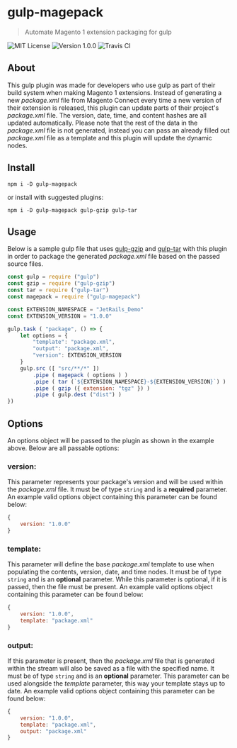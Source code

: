 # gulp-magepack
> Automate Magento 1 extension packaging for gulp

![MIT License](https://img.shields.io/badge/License-MIT-lightgrey.svg?style=for-the-badge)
![Version 1.0.0](https://img.shields.io/badge/Version-1.0.0-lightgrey.svg?style=for-the-badge)
![Travis CI](https://img.shields.io/travis/jetrails/gulp-magepack.svg?style=for-the-badge&colorB=9f9f9f)

## About

This gulp plugin was made for developers who use gulp as part of their build system when making Magento 1 extensions. Instead of generating a new _package.xml_ file from Magento Connect every time a new version of their extension is released, this plugin can update parts of their project's _package.xml_ file. The version, date, time, and content hashes are all updated automatically. Please note that the rest of the data in the _package.xml_ file is not generated, instead you can pass an already filled out _package.xml_ file as a template and this plugin will update the dynamic nodes.

## Install

```
npm i -D gulp-magepack
```

or install with suggested plugins:

```
npm i -D gulp-magepack gulp-gzip gulp-tar
```

## Usage

Below is a sample gulp file that uses [gulp-gzip](https://github.com/jstuckey/gulp-gzip) and [gulp-tar](https://github.com/sindresorhus/gulp-tar) with this plugin in order to package the generated _package.xml_ file based on the passed source files.

```javascript
const gulp = require ("gulp")
const gzip = require ("gulp-gzip")
const tar = require ("gulp-tar")
const magepack = require ("gulp-magepack")

const EXTENSION_NAMESPACE = "JetRails_Demo"
const EXTENSION_VERSION = "1.0.0"

gulp.task ( "package", () => {
	let options = {
		"template": "package.xml",
		"output": "package.xml",
		"version": EXTENSION_VERSION
	}
	gulp.src ([ "src/**/*" ])
		.pipe ( magepack ( options ) )
		.pipe ( tar (`${EXTENSION_NAMESPACE}-${EXTENSION_VERSION}`) )
		.pipe ( gzip ({ extension: "tgz" }) )
		.pipe ( gulp.dest ("dist") )
})
```

## Options

An options object will be passed to the plugin as shown in the example above. Below are all passable options:

### version:

This parameter represents your package's version and will be used within the _package.xml_ file. It must be of type `string` and is a **required** parameter. An example valid options object containing this parameter can be found below:

```js
{
	version: "1.0.0"
}
```

### template:

This parameter will define the base _package.xml_ template to use when populating the contents, version, date, and time nodes.  It must be of type `string` and is an **optional** parameter. While this parameter is optional, if it is passed, then the file must be present. An example valid options object containing this parameter can be found below:

```js
{
	version: "1.0.0",
	template: "package.xml"
}
```

### output:

If this parameter is present, then the _package.xml_ file that is generated within the stream will also be saved as a file with the specified name. It must be of type `string` and is an **optional** parameter. This parameter can be used alongside the _template_ parameter, this way your template stays up to date. An example valid options object containing this parameter can be found below:

```js
{
	version: "1.0.0",
	template: "package.xml",
	output: "package.xml"
}
```
